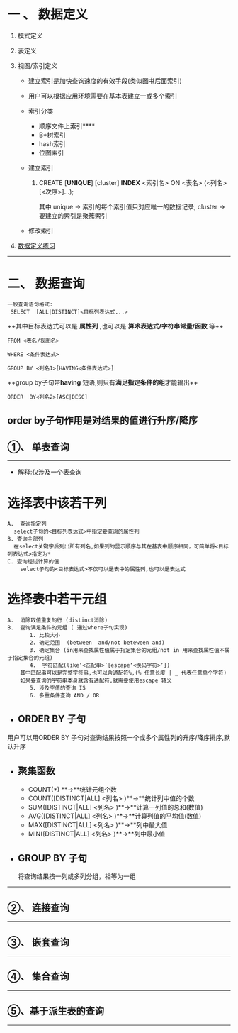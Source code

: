 # 一 、  数据定义

1. 模式定义
2. 表定义

3.  视图/索引定义
    
    * 建立索引是加快查询速度的有效手段(类似图书后面索引)
    * 用户可以根据应用环境需要在基本表建立一或多个索引
    * 索引分类
      * 顺序文件上索引****
      * B+树索引
      * hash索引
      * 位图索引
    * 建立索引
       1. CREATE [**UNIQUE**] [cluster] **INDEX** <索引名> ON <表名> (<列名>[<次序>]...);
         
          其中 unique → 索引的每个索引值只对应唯一的数据记录, cluster → 要建立的索引是聚簇索引
          
    * 修改索引
 4. [数据定义练习](https://github.com/wj825953087/DataBaseStudy/blob/master/%E6%95%B0%E6%8D%AE%E5%BA%93%E6%93%8D%E4%BD%9C%E7%BB%83%E4%B9%A0/%E6%95%B0%E6%8D%AE%E5%AE%9A%E4%B9%89%E7%BB%83%E4%B9%A0.md)

--------------------------
# 二、 数据查询
    一般查询语句格式:
     SELECT  [ALL|DISTINCT]<目标列表达式...>
++其中目标表达式可以是     **属性列**   ,也可以是    **算术表达式/字符串常量/函数**   等++ 

    FROM <表名/视图名>
    
    WHERE <条件表达式>
    
    GROUP BY <列名1>[HAVING<条件表达式>]

++group by子句带**having** 短语,则只有**满足指定条件的组**才能输出++

    ORDER  BY<列名2>[ASC|DESC]
 order  by子句作用是对结果的值进行升序/降序
 --------------------------
## ①、 单表查询
 --------------------------
*  解释:仅涉及一个表查询
 # 选择表中该若干列 
 
    A.  查询指定列  
      select子句的<目标列表达式>中指定要查询的属性列
    B. 查询全部列
      在select关键字后列出所有列名,如果列的显示顺序与其在基表中顺序相同，可简单将<目标列表达式>指定为*
    C. 查询经过计算的值
        select子句的<目标表达式>不仅可以是表中的属性列,也可以是表达式
 # 选择表中若干元组
    A.  消除取值重复的行 (distinct消除) 
    B.  查询满足条件的元组 ( 通过where子句实现)
           1. 比较大小
           2. 确定范围  (between  and/not beteween and)
           3. 确定集合 (in用来查找属性值属于指定集合的元组/not in 用来查找属性值不属于指定集合的元组) 
           4.  字符匹配(like‘<匹配串>’[escape‘<换码字符>’])
        其中匹配串可以是完整字符串,也可以含通配符%,(% 任意长度 | _ 代表任意单个字符)
        如果要查询的字符串本身就含有通配符,就需要使用escape 转义
           5. 涉及空值的查询 IS
           6. 多重条件查询 AND / OR
           
            
* ## ORDER BY 子句
用户可以用ORDER BY 子句对查询结果按照一个或多个属性列的升序/降序排序,默认升序
* ## 聚集函数
  * COUNT(*) **→**统计元组个数
  * COUNT([DISTINCT|ALL] <列名> )**→**统计列中值的个数
  * SUM([DISTINCT|ALL] <列名> )**→**计算一列值的总和(数值)
  * AVG([DISTINCT|ALL] <列名> )**→**计算列值的平均值(数值)
  * MAX([DISTINCT|ALL] <列名> )**→**列中最大值
  * MIN([DISTINCT|ALL] <列名> )**→**列中最小值
* ## GROUP BY 子句 
  将查询结果按一列或多列分组，相等为一组
--------------------------
##  ②、 连接查询
--------------------------
##   ③、 嵌套查询
--------------------------
##   ④、 集合查询
--------------------------
##   ⑤、基于派生表的查询
--------------------------
